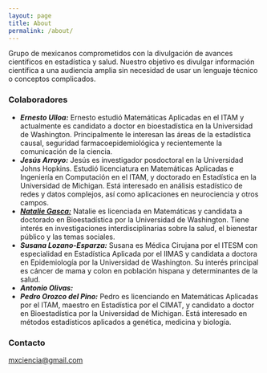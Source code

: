 ```yaml
---
layout: page
title: About
permalink: /about/
---
```


Grupo de mexicanos comprometidos con la divulgación de avances científicos en estadística y salud. Nuestro objetivo es divulgar información científica a una audiencia amplia sin necesidad de usar un lenguaje técnico o conceptos complicados.

### Colaboradores

* ***Ernesto Ulloa:*** Ernesto estudió Matemáticas Aplicadas en el ITAM y actualmente es candidato a doctor en bioestadística en la Universidad de Washington. Principalmente le interesan las áreas de la estadística causal, seguridad farmacoepidemiológica y recientemente la comunicación de la ciencia.
* ***Jesús Arroyo:*** Jesús es investigador posdoctoral en la Universidad Johns Hopkins. Estudió licenciatura en Matemáticas Aplicadas e Ingeniería en Computación en el ITAM, y doctorado en Estadística en la Universidad de Michigan. Está interesado en análisis estadístico de redes y datos complejos, así como aplicaciones en neurociencia y otros campos.
* [***Natalie Gasca:***](http://students.washington.edu/ncgasca/) Natalie es licenciada en Matemáticas y candidata a doctorado en Bioestadística por la Universidad de Washington. Tiene interés en investigaciones interdisciplinarias sobre la salud, el bienestar público y las temas sociales.
* ***Susana Lozano-Esparza:*** Susana es Médica Cirujana por el ITESM con especialidad en Estadística Aplicada por el IIMAS y candidata a doctora en Epidemiología por la Universidad de Washington. Su interés principal es cáncer de mama y colon en población hispana y determinantes de la salud.
* ***Antonio Olivas:***
* ***Pedro Orozco del Pino:*** Pedro es licenciando en Matemáticas Aplicadas por el ITAM, maestro en  Estadística por el CIMAT, y candidato a doctor en Bioestadística por la Universidad de Michigan. Está interesado en métodos estadísticos aplicados a genética, medicina y biología.


### Contacto

[mxciencia@gmail.com](mailto:mxciencia@gmail.com)
